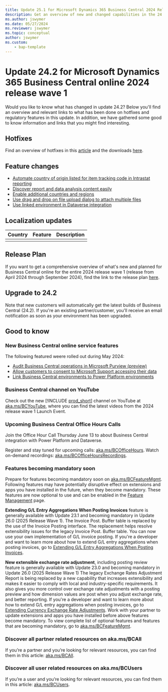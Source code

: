 ```yaml
---
title: Update 25.1 for Microsoft Dynamics 365 Business Central 2024 Release Wave 1
description: Get an overview of new and changed capabilities in the 24.1 update of Business Central online, which is part of 2024 release wave 1.
ms.author: jswymer
ms.date: 05/27/2024
ms.reviewer: jswymer
ms.topic: conceptual
author: jswymer
ms.custom: 
    - bap-template
---
```


# Update 24.2 for Microsoft Dynamics 365 Business Central online 2024 release wave 1

Would you like to know what has changed in update 24.2? Below you'll find an overview and relevant links to what has been done on hotfixes and regulatory features in this update. In addition, we have gathered some good to know information and links that you might find interesting.

## Hotfixes

Find an overview of hotfixes in this [article](https://support.microsoft.com/help/5038531) and the downloads [here](https://www.microsoft.com/en-us/download/details.aspx?id=106062).<!--(https://aka.ms/BCDownload).-->

## Feature changes

- [Automate country of origin listed for item tracking code in Intrastat reporting](/dynamics365/release-plan/2024wave1/smb/dynamics365-business-central/automate-country-origin-listed-item-tracking-code-intrastat-reporting)
- [Discover report and data analysis content easily](/dynamics365/release-plan/2024wave1/smb/dynamics365-business-central/discover-report-data-analysis-content-easily)
- [Enable additional countries and regions](/dynamics365/release-plan/2024wave1/smb/dynamics365-business-central/enable-additional-countries-regions)
- [Use drag and drop on file upload dialog to attach multiple files](/dynamics365/release-plan/2024wave1/smb/dynamics365-business-central/use-drag-drop-attach-multiple-files)
- [Use linked environment in Dataverse integration](/dynamics365/release-plan/2024wave1/smb/dynamics365-business-central/use-linked-environment-dataverse-integration)

## Localization updates

| Country| Feature  |Description|
|-------------|--------------|--------------|
|||

## Release Plan

If you want to get a comprehensive overview of what's new and planned for Business Central online for the entire 2024 release wave 1 (release from April 2024 through September 2024), find the link to the release plan [here](https://aka.ms/BCReleasePlan).

## Upgrade to 24.2

Note that new customers will automatically get the latest builds of Business Central (24.2). If you're an existing partner/customer, you'll receive an email notification as soon as your environment has been upgraded.

## Good to know

### New Business Central online service features

The following featured weere rolled out during May 2024:

- [Audit Business Central operations in Microsoft Purview (preview)](https://learn.microsoft.com/en-us/dynamics365/release-plan/2024wave1/smb/dynamics365-business-central/audit-business-central-operations-purview)
- [Allow customers to consent to Microsoft Support accessing their data](https://learn.microsoft.com/en-us/dynamics365/release-plan/2024wave1/smb/dynamics365-business-central/allow-customers-consent-support-accessing-their-data)
- [Link Business Central environments to Power Platform environments](https://learn.microsoft.com/en-us/dynamics365/release-plan/2024wave1/smb/dynamics365-business-central/link-business-central-environments-power-platform-environments)

### Business Central channel on YouTube

Check out the new [!INCLUDE [prod_short](../includes/prod_short.md)] channel on YouTube at [aka.ms/BCYouTube](https://aka.ms/BCYouTube), where you can find the latest videos from the 2024 release wave 1 Launch Event.

### Upcoming Business Central Office Hours Calls

Join the Office Hour Call Thursday June 13 to about Business Central integration with Power Platform and Dataverse.

Register and stay tuned for upcoming calls: [aka.ms/BCOfficeHours](https://aka.ms/BCOfficeHours). 
Watch on-demand recordings: [aka.ms/BCOfficeHoursRecordings](https://aka.ms/BCOfficeHoursRecordings).

### Features becoming mandatory soon

Prepare for features becoming mandatory soon on [aka.ms/BCFeatureMgmt](https://aka.ms/BCFeatureMgmt).
Following features may have potentially disruptive effect on extensions and apps you have installed in the future, when they become mandatory. These features are now optional to use and can be enabled in the [Feature Management](https://dynamics.microsoft.com/en-us/business-central/signin/?ru=https%3A%2F%2Fbusinesscentral.dynamics.com%2F%3Fpage%3D2610%26noSignUpCheck%3D1) page. 

**Extending G/L Entry Aggregations When Posting Invoices** feature is generally available with Update 23.1 and becoming mandatory in Update 26.0 (2025 Release Wave 1). The Invoice Post. Buffer table is replaced by the use of the Invoice Posting interface. The replacement helps resolve extensibility issues for the legacy Invoice Post. Buffer table. You can now use your own implementation of G/L invoice posting. If you're a developer and want to learn more about how to extend G/L entry aggregations when posting invoices, go to [Extending G/L Entry Aggregations When Posting Invoices](/dynamics365/business-central/dev-itpro/developer/devenv-invoice-posting-example).

**New extensible exchange rate adjustment**, including posting review feature is generally available with Update 23.0 and becoming mandatory in Update 26.0 (2025 Release Wave 1) The legacy Exchange Rates Adjustment Report is being replaced by a new capability that increases extensibility and makes it easier to comply with local and industry-specific requirements. It also gives you more control over exchange rate adjustments with a posting preview and how dimension values are post when you adjust exchange rate, and better reporting. 
If you're a developer and want to learn more about how to extend G/L entry aggregations when posting invoices, go to [Extending Currency Exchange Rate Adjustments](/dynamics365/business-central/dev-itpro/developer/devenv-extend-exchange-rates). 
Work with your partner to update extensions and apps you have installed before above features become mandatory. To view complete list of optional features and features that are becoming mandatory, go to [aka.ms/BCFeatureMgmt](https://aka.ms/BCFeatureMgmt).

### Discover all partner related resources on aka.ms/BCAll

If you’re a partner and you’re looking for relevant resources, you can find them in this article: [aka.ms/BCAll](https://aka.ms/BCAll).

### Discover all user related resources on aka.ms/BCUsers

If you’re a user and you’re looking for relevant resources, you can find them in this article: [aka.ms/BCUsers](https://aka.ms/BCUsers).  
